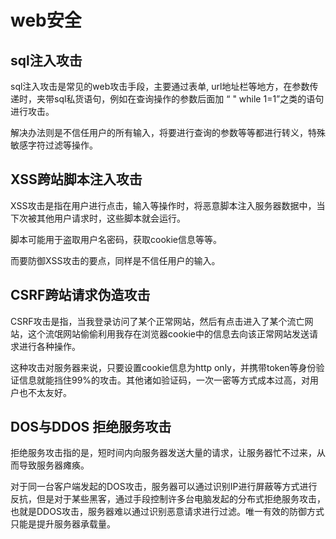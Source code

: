 # web安全

## sql注入攻击

sql注入攻击是常见的web攻击手段，主要通过表单, url地址栏等地方，在参数传递时，夹带sql私货语句，例如在查询操作的参数后面加 “ " while 1=1”之类的语句进行攻击。

解决办法则是不信任用户的所有输入，将要进行查询的参数等等都进行转义，特殊敏感字符过滤等操作。

## XSS跨站脚本注入攻击

XSS攻击是指在用户进行点击，输入等操作时，将恶意脚本注入服务器数据中，当下次被其他用户请求时，这些脚本就会运行。

脚本可能用于盗取用户名密码，获取cookie信息等等。

而要防御XSS攻击的要点，同样是不信任用户的输入。

## CSRF跨站请求伪造攻击

CSRF攻击是指，当我登录访问了某个正常网站，然后有点击进入了某个流亡网站，这个流氓网站偷偷利用我存在浏览器cookie中的信息去向该正常网站发送请求进行各种操作。

这种攻击对服务器来说，只要设置cookie信息为http only，并携带token等身份验证信息就能挡住99%的攻击。其他诸如验证码，一次一密等方式成本过高，对用户也不太友好。

## DOS与DDOS 拒绝服务攻击

拒绝服务攻击指的是，短时间内向服务器发送大量的请求，让服务器忙不过来，从而导致服务器瘫痪。

对于同一台客户端发起的DOS攻击，服务器可以通过识别IP进行屏蔽等方式进行反抗，但是对于某些黑客，通过手段控制许多台电脑发起的分布式拒绝服务攻击，也就是DDOS攻击，服务器难以通过识别恶意请求进行过滤。唯一有效的防御方式只能是提升服务器承载量。